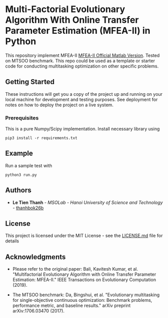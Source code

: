 # Multi-Factorial Evolutionary Algorithm With Online Transfer Parameter Estimation (MFEA-II) in Python

This repository implement MFEA-II [MFEA-II Official Matlab Version](http://www.bdsc.site/websites/MTO/MFEA2.zip). Tested on MTSOO benchmark. This repo could be used as a template or starter code for conducting multitasking optimization on other specific problems.

## Getting Started

These instructions will get you a copy of the project up and running on your local machine for development and testing purposes. See deployment for notes on how to deploy the project on a live system.

### Prerequisites

This is a pure Numpy/Scipy implementation. Install necessary library using

```
pip3 install -r requirements.txt
```

## Example

Run a sample test with
```
python3 run.py
```

## Authors

* **Le Tien Thanh** - *MSOLab - Hanoi University of Science and Technology* - [thanhbok26b](https://github.com/thanhbok26b)

## License

This project is licensed under the MIT License - see the [LICENSE.md](LICENSE.md) file for details

## Acknowledgments

* Please refer to the original paper: Bali, Kavitesh Kumar, et al. "Multifactorial Evolutionary Algorithm with Online Transfer Parameter Estimation: MFEA-II." IEEE Transactions on Evolutionary Computation (2019).

* The MTSOO benchmark: Da, Bingshui, et al. "Evolutionary multitasking for single-objective continuous optimization: Benchmark problems, performance metric, and baseline results." arXiv preprint arXiv:1706.03470 (2017).